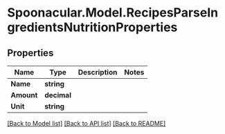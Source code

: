# Spoonacular.Model.RecipesParseIngredientsNutritionProperties

## Properties

Name | Type | Description | Notes
------------ | ------------- | ------------- | -------------
**Name** | **string** |  | 
**Amount** | **decimal** |  | 
**Unit** | **string** |  | 

[[Back to Model list]](../README.md#documentation-for-models) [[Back to API list]](../README.md#documentation-for-api-endpoints) [[Back to README]](../README.md)

